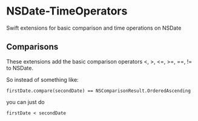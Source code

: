 # NSDate-TimeOperators
Swift extensions for basic comparison and time operations on NSDate

## Comparisons

These extensions add the basic comparison operators <, >, <=, >=, ==, != to NSDate.

So instead of something like:
```
firstDate.compare(secondDate) == NSComparisonResult.OrderedAscending
```
you can just do
```
firstDate < secondDate
```

